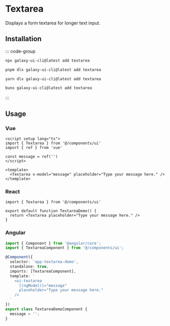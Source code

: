 # Textarea

Displays a form textarea for longer text input.

<ComponentPreview name="TextareaDemo">
  <template #preview>
    <DemoContainer>
      <TextareaDemo />
    </DemoContainer>
  </template>
  <template #code>

::: code-group

```vue [Vue]
<script setup lang="ts">
import { Textarea } from '@/components/ui/textarea'
</script>

<template>
  <Textarea placeholder="Type your message here." />
</template>
```

```tsx [React]
import { Textarea } from "@/components/ui/textarea"

export default function App() {
  return <Textarea placeholder="Type your message here." />
}
```

```typescript [Angular]
import { Component } from '@angular/core';
import { TextareaComponent } from '@/components/ui/textarea';

@Component({
  selector: 'app-root',
  standalone: true,
  imports: [TextareaComponent],
  template: `<ui-textarea placeholder="Type your message here."></ui-textarea>`
})
export class AppComponent {}
```

:::

  </template>
</ComponentPreview>

## Installation

::: code-group

```bash [npm]
npx galaxy-ui-cli@latest add textarea
```

```bash [pnpm]
pnpm dlx galaxy-ui-cli@latest add textarea
```

```bash [yarn]
yarn dlx galaxy-ui-cli@latest add textarea
```

```bash [bun]
bunx galaxy-ui-cli@latest add textarea
```

:::

## Usage

### Vue

```vue
<script setup lang="ts">
import { Textarea } from '@/components/ui'
import { ref } from 'vue'

const message = ref('')
</script>

<template>
  <Textarea v-model="message" placeholder="Type your message here." />
</template>
```

### React

```tsx
import { Textarea } from '@/components/ui'

export default function TextareaDemo() {
  return <Textarea placeholder="Type your message here." />
}
```

### Angular

```typescript
import { Component } from '@angular/core';
import { TextareaComponent } from '@/components/ui';

@Component({
  selector: 'app-textarea-demo',
  standalone: true,
  imports: [TextareaComponent],
  template: `
    <ui-textarea
      [(ngModel)]="message"
      placeholder="Type your message here."
    />
  `
})
export class TextareaDemoComponent {
  message = '';
}
```

